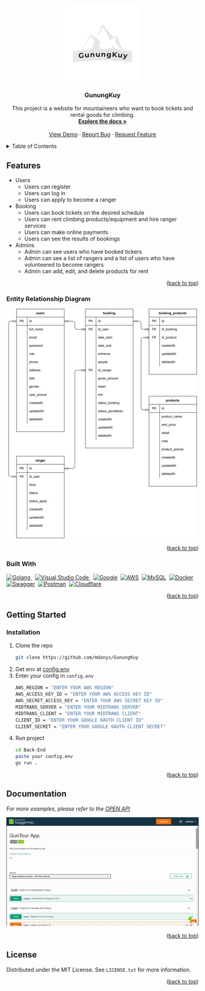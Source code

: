 <!-- PROJECT LOGO -->
<br />
<div align="center">
  <a href="https://github.com/mdanys/GunungKuy">
    <img src="readme/logo.png" alt="Logo" width="200px">
  </a>

<h3 align="center">GunungKuy</h3>

  <p align="center">
    This project is a website for mountaineers who want to book tickets and rental goods for climbing.
    <br />
    <a href="https://github.com/mdanys/GunungKuy"><strong>Explore the docs »</strong></a>
    <br />
    <br />
    <a href="https://github.com/mdanys/GunungKuy">View Demo</a>
    ·
    <a href="https://github.com/mdanys/GunungKuy/issues">Report Bug</a>
    ·
    <a href="https://github.com/mdanys/GunungKuy/issues">Request Feature</a>
  </p>
</div>



<!-- TABLE OF CONTENTS -->
<details>
  <summary>Table of Contents</summary>
  <ol>
    <li>
      <a href="#features">Features</a>
      <ul>
        <li><a href="#entity-relationship-diagram">Entity Relationship Diagram</a></li>
        <li><a href="#built-with">Built With</a></li>
      </ul>
    </li>
    <li>
      <a href="#getting-started">Getting Started</a>
      <ul>
        <li><a href="#installation">Installation</a></li>
      </ul>
    </li>
    <li><a href="#usage">Usage</a></li>
    <li><a href="#roadmap">Roadmap</a></li>
    <li><a href="#license">License</a></li>
    <li><a href="#contact">Contact</a></li>
  </ol>
</details>



<!-- ABOUT THE PROJECT -->
## Features

- Users
    - Users can register
    - Users can log in
    - Users can apply to become a ranger
- Booking
    - Users can book tickets on the desired schedule
    - Users can rent climbing products/equipment and hire ranger services
    - Users can make online payments
    - Users can see the results of bookings
- Admins
    - Admin can see users who have booked tickers
    - Admin can see a list of rangers and a list of users who have volunteered to become rangers
    - Admin can add, edit, and delete products for rent

<p align="right">(<a href="#readme-top">back to top</a>)</p>



### Entity Relationship Diagram

[![GunTour-ERD][erd-screenshot]](https://github.com/mdanys/GunungKuy/blob/main/readme/erd.jpg)

<p align="right">(<a href="#readme-top">back to top</a>)</p>



### Built With

<div>
    <a href="https://go.dev/">
    <img src="https://go.dev/blog/go-brand/Go-Logo/PNG/Go-Logo_Blue.png" title="Golang" alt="Golang" width="60"/>
    </a>&nbsp;
    <a href="https://code.visualstudio.com/">
    <img src="https://upload.wikimedia.org/wikipedia/commons/9/9a/Visual_Studio_Code_1.35_icon.svg" title="Visual Studio Code" alt="Visual Studio Code" width="40"/>
    </a>&nbsp;
    <a href="https://developers.google.com/apis-explorer">
    <img src="https://upload.wikimedia.org/wikipedia/commons/thumb/5/53/Google_%22G%22_Logo.svg/24px-Google_%22G%22_Logo.svg.png" title="Google" alt="Google" width="40"/></a>&nbsp;
    <a href="https://aws.amazon.com/">
    <img src="https://upload.wikimedia.org/wikipedia/commons/9/93/Amazon_Web_Services_Logo.svg" title="AWS" alt="AWS" width="50"/></a>&nbsp;
    <a href="https://www.mysql.com/">
    <img src="https://1000logos.net/wp-content/uploads/2020/08/MySQL-Logo.png" title="MySQL" alt="MySQL" width="60"/></a>&nbsp;
    <a href="https://hub.docker.com/">
    <img src="https://www.docker.com/wp-content/uploads/2022/03/vertical-logo-monochromatic.png" title="Docker" alt="Docker" width="50"/></a>&nbsp;
    <a href="https://swagger.io/">
    <img src="https://upload.wikimedia.org/wikipedia/commons/a/ab/Swagger-logo.png" title="Swagger" alt="Swagger" width="40"/></a>&nbsp;
    <a href="https://www.postman.com/">
    <img src="https://upload.wikimedia.org/wikipedia/commons/c/c2/Postman_%28software%29.png" title="Postman" alt="Postman" width="120"/></a>&nbsp;
    <a href="https://www.cloudflare.com/">
    <img src="https://upload.wikimedia.org/wikipedia/commons/4/4b/Cloudflare_Logo.svg" title="Cloudflare" alt="Cloudflare" width="120"/></a>&nbsp;
</div>

<p align="right">(<a href="#readme-top">back to top</a>)</p>



<!-- GETTING STARTED -->
## Getting Started

### Installation

1. Clone the repo
   ```bash
   git clone https://github.com/mdanys/GunungKuy
   ```
2. Get env at [config.env](https://drive.google.com/file/d/18dROVFu708Lsr2lgpA7PtkRxEybSmwJ7/view?usp=sharing)
3. Enter your config in `config.env`
   ```bash
   AWS_REGION = "ENTER YOUR AWS REGION"
   AWS_ACCESS_KEY_ID = "ENTER YOUR AWS ACCESS KEY ID"
   AWS_SECRET_ACCESS_KEY = "ENTER YOUR AWS SECRET KEY ID"
   MIDTRANS_SERVER = "ENTER YOUR MIDTRANS SERVER"
   MIDTRANS_CLIENT = "ENTER YOUR MIDTRANS CLIENT"
   CLIENT_ID = "ENTER YOUR GOOGLE OAUTH CLIENT ID"
   CLIENT_SECRET = "ENTER YOUR GOOGLE OAUTH CLIENT SECRET"
   ```
4. Run project
   ```bash
   cd Back-End
   paste your config.env
   go run .
   ```

<p align="right">(<a href="#readme-top">back to top</a>)</p>



<!-- USAGE EXAMPLES -->
## Documentation

_For more examples, please refer to the [OPEN API](https://app.swaggerhub.com/apis-docs/khalidrianda/GunTour/1.0.0#/)_

[![GunTour-API][product-screenshot]](https://github.com/mdanys/GunungKuy/blob/main/readme/GunTour.gif)

<p align="right">(<a href="#readme-top">back to top</a>)</p>



<!-- LICENSE -->
## License

Distributed under the MIT License. See `LICENSE.txt` for more information.

<p align="right">(<a href="#readme-top">back to top</a>)</p>



<!-- MARKDOWN LINKS & IMAGES -->
<!-- https://www.markdownguide.org/basic-syntax/#reference-style-links -->
[contributors-shield]: https://img.shields.io/github/contributors/GunTour/Back-End.svg?style=for-the-badge
[contributors-url]: https://github.com/GunTour/Back-End/graphs/contributors
[forks-shield]: https://img.shields.io/github/forks/GunTour/Back-End.svg?style=for-the-badge
[forks-url]: https://github.com/GunTour/Back-End/network/members
[stars-shield]: https://img.shields.io/github/stars/GunTour/Back-End.svg?style=for-the-badge
[stars-url]: https://github.com/GunTour/Back-End/stargazers
[issues-shield]: https://img.shields.io/github/issues/GunTour/Back-End.svg?style=for-the-badge
[issues-url]: https://github.com/GunTour/Back-End/issues
[license-shield]: https://img.shields.io/github/license/GunTour/Back-End.svg?style=for-the-badge
[license-url]: https://github.com/GunTour/Back-End/blob/main/LICENSE.txt
[linkedin-shield]: https://img.shields.io/badge/-LinkedIn-black.svg?style=for-the-badge&logo=linkedin&colorB=555
[linkedin-url-1]: https://linkedin.com/in/khalidrianda
[linkedin-url-2]: https://linkedin.com/in/mochammaddany
[product-screenshot]: readme/GunTour.gif
[erd-screenshot]: readme/erd.jpg
[Go]: https://img.shields.io/github/go-mod/go-version/GunTour/Back-End
[go-url]: https://go.dev/
[Echo]: https://img.shields.io/badge/Echo-v4-9cf
[echo-url]: https://echo.labstack.com/
[Oauth]: https://img.shields.io/badge/OAuth-Google-informational
[oauth-url]: https://developers.google.com/identity/protocols/oauth2
[Gmail]: https://img.shields.io/badge/Gmail-Google-informational
[mail-url]: https://github.com/googleapis/google-api-go-client
[Calendar]: https://img.shields.io/badge/Calender-Google-informational
[calendar-url]: https://github.com/googleapis/google-api-go-client
[AWS]: https://img.shields.io/badge/AWS-EC2-orange
[aws-url]: https://aws.amazon.com/
[khalid]: https://img.shields.io/badge/-Khalid-black.svg?style=for-the-badge&logo=Khalid&colorB=555
[dany]: https://img.shields.io/badge/-Dany-black.svg?style=for-the-badge&logo=Dany&colorB=555
[khalid-url]: https://github.com/khalidrianda
[dany-url]: https://github.com/mdanys
[email-shield]: https://img.shields.io/badge/gmail-DD0031?style=for-the-badge&logo=gmail&logoColor=white
[email-1]: khalidrianda12@gmail.com
[email-2]: mochammaddany@gmail.com
